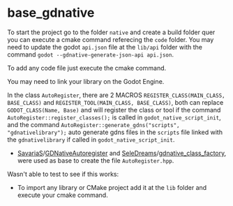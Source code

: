 # base_gdnative

To start the project go to the folder `native` and create a build folder quer you can execute a cmake command referecing the `code` folder. You may need to update the godot `api.json` file at the `lib/api` folder with the command `godot --gdnative-generate-json-api api.json`.

To add any code file just execute the cmake command.

You may need to link your library on the Godot Engine.

In the class `AutoRegister`, there are 2 MACROS `REGISTER_CLASS(MAIN_CLASS, BASE_CLASS)` and `REGISTER_TOOL(MAIN_CLASS, BASE_CLASS)`, both can replace `GODOT_CLASS(Name, Base)` and will register the class or tool if the command `AutoRegister::register_classes();` is called in `godot_native_script_init`, and the command `AutoRegister::generate_gdns("scripts", "gdnativelibrary");` auto generate gdns files in the `scripts` file linked with the `gdnativelibrary` if called in `godot_native_script_init`.

* [SavariaS](https://github.com/SavariaS)/[GDNativeAutoregister](https://github.com/SavariaS/GDNativeAutoregister) and [SeleDreams](https://github.com/SeleDreams)/[gdnative_class_factory](https://github.com/SeleDreams/gdnative_class_factory), were used as base to create the file `AutoRegister.hpp`.

Wasn't able to test to see if this works:

 * To import any library or CMake project add it at the `lib` folder and execute your cmake command.
